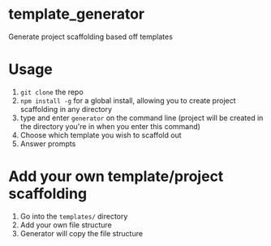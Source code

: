 # template_generator
Generate project scaffolding based off templates

# Usage
1. `git clone` the repo
1. `npm install -g` for a global install, allowing you to create project scaffolding in any directory
1. type and enter `generator` on the command line (project will be created in the directory you're in when you enter this command)
1. Choose which template you wish to scaffold out
1. Answer prompts

# Add your own template/project scaffolding
1. Go into the `templates/` directory
1. Add your own file structure
1. Generator will copy the file structure